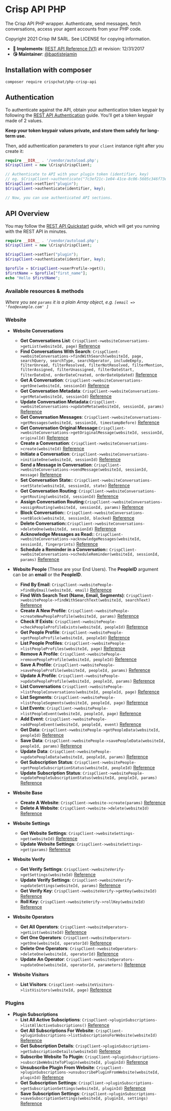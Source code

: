 # Crisp API PHP

The Crisp API PHP wrapper. Authenticate, send messages, fetch conversations, access your agent accounts from your PHP code.

Copyright 2021 Crisp IM SARL. See LICENSE for copying information.

* **📝 Implements**: [REST API Reference (V1)](https://docs.crisp.chat/references/rest-api/v1/) at revision: 12/31/2017
* **😘 Maintainer**: [@baptistejamin](https://github.com/baptistejamin)

## Installation with composer

`composer require crispchat/php-crisp-api`

## Authentication

To authenticate against the API, obtain your authentication token keypair by following the [REST API Authentication](https://docs.crisp.chat/guides/rest-api/authentication/) guide. You'll get a token keypair made of 2 values.

**Keep your token keypair values private, and store them safely for long-term use.**

Then, add authentication parameters to your `client` instance right after you create it:

```php
require __DIR__ . '/vendor/autoload.php';
$CrispClient = new \Crisp\CrispClient;

// Authenticate to API with your plugin token (identifier, key)
// eg. $CrispClient->authenticate("7c3ef21c-1e04-41ce-8c06-5605c346f73e", "cc29e1a5086e428fcc6a697d5837a66d82808e65c5cce006fbf2191ceea80a0a");
$CrispClient->setTier("plugin");
$CrispClient->authenticate(identifier, key);

// Now, you can use authenticated API sections.
```

## API Overview

You may follow the [REST API Quickstart](https://docs.crisp.chat/guides/rest-api/quickstart/) guide, which will get you running with the REST API in minutes.

```php
require __DIR__ . '/vendor/autoload.php';
$CrispClient = new \Crisp\CrispClient;

$CrispClient->setTier("plugin");
$CrispClient->authenticate(identifier, key);

$profile = $CrispClient->userProfile->get();
$firstName = $profile["first_name"];
echo "Hello $firstName";
```

### Available resources & methods

*Where you see `params` it is a plain Array object, e.g. `[email => 'foo@example.com' ]`*

### Website

* **Website Conversations**
  * **Get Conversations List**: `CrispClient->websiteConversations->getList(websiteId, page)` [Reference](https://docs.crisp.chat/references/rest-api/v1/#list-conversations)
  * **Find Conversations With Search**: `CrispClient->websiteConversations->findWithSearch(websiteId, page, searchQuery, searchType, searchOperator, includeEmpty, filterUnread, filterResolved, filterNotResolved, filterMention, filterAssigned, filterUnassigned, filterDateStart, filterDateEnd, orderDateCreated, orderDateUpdated)` [Reference](https://docs.crisp.chat/references/rest-api/v1/#list-conversations)
  * **Get A Conversation**: `CrispClient->websiteConversations->getOne(websiteId, sessionId)` [Reference](https://docs.crisp.chat/references/rest-api/v1/#get-a-conversation)
  * **Get Conversation Metadata**: `CrispClient->websiteConversations->getMeta(websiteId, sessionId)` [Reference](https://docs.crisp.chat/references/rest-api/v1/#get-conversation-metas)
  * **Update Conversation Metadata**:`CrispClient->websiteConversations->updateMeta(websiteId, sessionId, params)` [Reference](https://docs.crisp.chat/references/rest-api/v1/#update-conversation-metas)
  * **Get Conversation Messages**: `CrispClient->websiteConversations->getMessages(websiteId, sessionId, timestampBefore)` [Reference](https://docs.crisp.chat/references/rest-api/v1/#get-messages-in-conversation)
  * **Get Conversation Original Message**:`CrispClient->websiteConversations->getOriginalMessage(websiteId, sessionId, originalId)` [Reference](https://docs.crisp.chat/references/rest-api/v1/#get-an-original-message-in-conversation)
  * **Create a Conversation**: `CrispClient->websiteConversations->create(websiteId)` [Reference](https://docs.crisp.chat/references/rest-api/v1/#create-a-new-conversation)
  * **Initiate a Conversation**: `CrispClient->websiteConversations->initiateOne(websiteId, sessionId)` [Reference](https://docs.crisp.chat/references/rest-api/v1/#initiate-a-conversation-with-existing-session)
  * **Send a Message in Conversation**: `CrispClient->websiteConversations->sendMessage(websiteId, sessionId, message)` [Reference](https://docs.crisp.chat/references/rest-api/v1/#send-a-message-in-conversation)
  * **Set Conversation State:**: `CrispClient->websiteConversations->setState(websiteId, sessionId, state)` [Reference](https://docs.crisp.chat/references/rest-api/v1/#update-conversation-open-state)
  * **Get Conversation Routing**: `CrispClient->websiteConversations->getRouting(websiteId, sessionId)` [Reference](https://docs.crisp.chat/references/rest-api/v1/#get-conversation-routing-assign)
  * **Assign Conversation Routing**:`CrispClient->websiteConversations->assignRouting(websiteId, sessionId, params)` [Reference](https://docs.crisp.chat/references/rest-api/v1/#assign-conversation-routing)
  * **Block Conversation:**: `CrispClient->websiteConversations->setBlock(websiteId, sessionId, blocked)` [Reference](https://docs.crisp.chat/references/rest-api/v1/#block-incoming-messages-for-conversation)
  * **Delete Conversation:**:`CrispClient->websiteConversations->deleteOne(websiteId, sessionId)` [Reference](https://docs.crisp.chat/references/rest-api/v1/#remove-a-conversation)
  * **Acknowledge Messages as Read:**: `CrispClient->websiteConversations->acknowledgeMessages(websiteId, sessionId, fingerprints)` [Reference](https://docs.crisp.chat/references/rest-api/v1/#mark-messages-as-read-in-conversation)
  * **Schedule a Reminder in a Conversation:**: `CrispClient->websiteConversations->scheduleReminder(websiteId, sessionId, params)` [Reference](https://docs.crisp.chat/references/rest-api/v1/#schedule-a-reminder-for-conversation)

* **Website People** (These are your End Users). The **PeopleID** argument can be an **email** or the **PeopleID**.

  *  **Find By Email**: `CrispClient->websitePeople->findByEmail(websiteId, email)` [Reference](https://docs.crisp.chat/references/rest-api/v1/#get-people-profile)
  *  **Find With Search Text (Name, Email, Segments)**: `CrispClient->websitePeople->findWithSearchText(websiteId, searchText)` [Reference](https://docs.crisp.chat/references/rest-api/v1/#list-people-profiles)
  *  **Create A New Profile**: `CrispClient->websitePeople->createNewPeopleProfile(websiteId, params)` [Reference](https://docs.crisp.chat/references/rest-api/v1/#add-new-people-profile)
  *  **Check If Exists**: `CrispClient->websitePeople->checkPeopleProfileExists(websiteId, peopleId)` [Reference](https://docs.crisp.chat/references/rest-api/v1/#check-if-people-profile-exists)
  *  **Get People Profile**: `CrispClient->websitePeople->getPeopleProfile(websiteId, peopleId)` [Reference](https://docs.crisp.chat/references/rest-api/v1/#get-people-profile)
  *  **List People Profiles**: `CrispClient->websitePeople->listPeopleProfiles(websiteId, page)` [Reference](https://docs.crisp.chat/references/rest-api/v1/#list-people-profiles)
  *  **Remove A Profile**: `CrispClient->websitePeople->removePeopleProfile(websiteId, peopleId)` [Reference](https://docs.crisp.chat/references/rest-api/v1/#remove-people-profile)
  *  **Save A Profile**: `CrispClient->websitePeople->savePeopleProfile(websiteId, peopleId, params)` [Reference](https://docs.crisp.chat/references/rest-api/v1/#save-people-profile)
  *  **Update A Profile**: `CrispClient->websitePeople->updatePeopleProfile(websiteId, peopleId, params)` [Reference](https://docs.crisp.chat/references/rest-api/v1/#update-people-profile)
  *  **List Conversations** `CrispClient->websitePeople->listPeopleConversations(websiteId, peopleId, page)` [Reference](https://docs.crisp.chat/references/rest-api/v1/#list-people-conversations)
  *  **List Segments**: `CrispClient->websitePeople->listPeopleSegments(websiteId, peopleId, page)` [Reference](https://docs.crisp.chat/references/rest-api/v1/#list-suggested-people-segments)
  *  **List Events**: `CrispClient->websitePeople->listPeopleEvent(websiteId, peopleId, page)` [Reference](https://docs.crisp.chat/references/rest-api/v1/#list-people-events)
  *  **Add Event**: `CrispClient->websitePeople->addPeopleEvent(websiteId, peopleId, event)` [Reference](https://docs.crisp.chat/references/rest-api/v1/#add-a-people-event)
  *  **Get Data**: `CrispClient->websitePeople->getPeopleData(websiteId, peopleId)` [Reference](https://docs.crisp.chat/references/rest-api/v1/#get-people-data)
  *  **Save Data**: `CrispClient->websitePeople->savePeopleData(websiteId, peopleId, params)` [Reference](https://docs.crisp.chat/references/rest-api/v1/#save-people-data)
  *  **Update Data**: `CrispClient->websitePeople->updatePeopleData(websiteId, peopleId, params)` [Reference](https://docs.crisp.chat/references/rest-api/v1/#update-people-data)
  *  **Get Subscription Status**: `CrispClient->websitePeople->getPeopleSubscriptionStatus(websiteId, peopleId)` [Reference](https://docs.crisp.chat/references/rest-api/v1/#get-people-subscription-status)
  *  **Update Subscription Status**: `CrispClient->websitePeople->updatePeopleSubscriptionStatus(websiteId, peopleId, params)` [Reference](https://docs.crisp.chat/references/rest-api/v1/#update-people-subscription-status)

* **Website Base**
  * **Create A Website**: `CrispClient->website->create(params)` [Reference](https://docs.crisp.chat/references/rest-api/v1/#create-website)
  * **Delete A Website**: `CrispClient->website->delete(websiteId)` [Reference](https://docs.crisp.chat/references/rest-api/v1/#delete-a-website)
* **Website Settings**
  * **Get Website Settings**: `CrispClient->websiteSettings->get(websiteId)` [Reference](https://docs.crisp.chat/references/rest-api/v1/#get-website-settings)
  * **Update Website Settings**: `CrispClient->websiteSettings->get(params)` [Reference](https://docs.crisp.chat/references/rest-api/v1/#update-website-settings)
* **Website Verify**
  * **Get Verify Settings**: `CrispClient->websiteVerify->getSettings(websiteId)` [Reference](https://docs.crisp.chat/references/rest-api/v1/#get-verify-settings)
  * **Update Verify Settings**: `CrispClient->websiteVerify->updateSettings(websiteId, params)` [Reference](https://docs.crisp.chat/references/rest-api/v1/#update-verify-settings)
  * **Get Verify Key**: `CrispClient->websiteVerify->getKey(websiteId)` [Reference](https://docs.crisp.chat/references/rest-api/v1/#get-verify-key)
  * **Roll Key**: `CrispClient->websiteVerify->rollKey(websiteId)` [Reference](https://docs.crisp.chat/references/rest-api/v1/#roll-verify-key)
* **Website Operators**
  * **Get All Operators**: `CrispClient->websiteOperators->getList(websiteId)` [Reference](https://docs.crisp.chat/references/rest-api/v1/#list-website-operators)
  * **Get One Operators**: `CrispClient->websiteOperators->getOne(websiteId, operatorId)` [Reference](https://docs.crisp.chat/references/rest-api/v1/#get-a-website-operator)
  * **Delete One Operators**: `CrispClient->websiteOperators->deleteOne(websiteId, operatorId)` [Reference](https://docs.crisp.chat/references/rest-api/v1/#unlink-operator-from-website)
  * **Update An Operator**: `CrispClient->websiteOperators->updateOne(websiteId, operatorId, parameters)` [Reference](https://docs.crisp.chat/references/rest-api/v1/#change-operator-membership)
* **Website Visitors**
  * **List Visitors**: `CrispClient->websiteVisitors->listVisitors(websiteId, page)` [Reference](https://docs.crisp.chat/references/rest-api/v1/#list-visitors)

### Plugins
* **Plugin Subscriptions**
  * **List All Active Subsciptions**: `CrispClient->pluginSubscriptions->listAllActiveSubscriptions()` [Reference](https://docs.crisp.chat/references/rest-api/v1/#list-all-active-subscriptions)
  * **Get All Subscriptions For Website**: `CrispClient->pluginSubscriptions->listSubscriptionsForWebsite(websiteId)` [Reference](https://docs.crisp.chat/references/rest-api/v1/#list-subscriptions-for-a-website)
  * **Get Subscription Details**: `CrispClient->pluginSubscriptions->getSubscriptionDetails(websiteId)` [Reference](https://docs.crisp.chat/references/rest-api/v1/#get-subscription-details)
  * **Subscribe Website To Plugin**: `CrispClient->pluginSubscriptions->subscribeWebsiteToPlugin(websiteId, pluginId)` [Reference](https://docs.crisp.chat/references/rest-api/v1/#subscribe-website-to-plugin)
  * **Unsubscribe Plugin From Website**: `CrispClient->pluginSubscriptions->unsubscribePluginFromWebsite(websiteId, pluginId)` [Reference](https://docs.crisp.chat/references/rest-api/v1/#unsubscribe-plugin-from-website)
  * **Get Subscription Settings**: `CrispClient->pluginSubscriptions->getSubscriptionSettings(websiteId, pluginId)` [Reference](https://docs.crisp.chat/references/rest-api/v1/#get-subscription-settings)
  * **Save Subscription Settings**: `CrispClient->pluginSubscriptions->saveSubscriptionSettings(websiteId, pluginId, settings)` [Reference](https://docs.crisp.chat/references/rest-api/v1/#save-subscription-settings)
